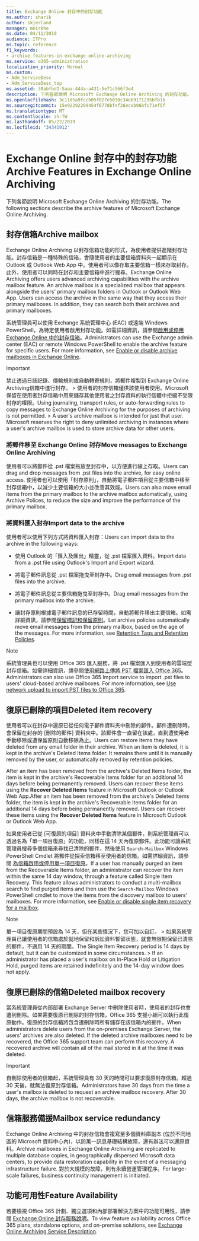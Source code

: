 ```yaml
---
title: Exchange Online 封存中的封存功能
ms.author: sharik
author: skjerland
manager: mnirkhe
ms.date: 04/11/2019
audience: ITPro
ms.topic: reference
f1_keywords:
- archive-features-in-exchange-online-archiving
ms.service: o365-administration
localization_priority: Normal
ms.custom:
- Adm_ServiceDesc
- Adm_ServiceDesc_top
ms.assetid: 38abfbd2-5aaa-444a-a431-5e71c566f3e4
description: 下列各節說明 Microsoft Exchange Online Archiving 的封存功能。
ms.openlocfilehash: 3c11d5a9fccb05f027e5030c34eb9171295bfb1b
ms.sourcegitcommit: 15e92292209454f6778bfef26ecab96bfc71ef5f
ms.translationtype: MT
ms.contentlocale: zh-TW
ms.lasthandoff: 05/22/2019
ms.locfileid: "34341912"
---
```

# <a name="archive-features-in-exchange-online-archiving"></a><span data-ttu-id="885b9-103">Exchange Online 封存中的封存功能</span><span class="sxs-lookup"><span data-stu-id="885b9-103">Archive Features in Exchange Online Archiving</span></span>

<span data-ttu-id="885b9-104">下列各節說明 Microsoft Exchange Online Archiving 的封存功能。</span><span class="sxs-lookup"><span data-stu-id="885b9-104">The following sections describe the archive features of Microsoft Exchange Online Archiving.</span></span>
  
## <a name="archive-mailbox"></a><span data-ttu-id="885b9-105">封存信箱</span><span class="sxs-lookup"><span data-stu-id="885b9-105">Archive mailbox</span></span>

<span data-ttu-id="885b9-p101">Exchange Online Archiving 以封存信箱功能的形式，為使用者提供進階封存功能。封存信箱是一種特殊的信箱，會隨使用者的主要信箱資料夾一起顯示在 Outlook 或 Outlook Web App 中。使用者可以像存取主要信箱一樣來存取封存。此外，使用者可以同時在封存和主要信箱中進行搜尋。</span><span class="sxs-lookup"><span data-stu-id="885b9-p101">Exchange Online Archiving offers users advanced archiving capabilities with the archive mailbox feature. An archive mailbox is a specialized mailbox that appears alongside the users' primary mailbox folders in Outlook or Outlook Web App. Users can access the archive in the same way that they access their primary mailboxes. In addition, they can search both their archives and primary mailboxes.</span></span>
  
<span data-ttu-id="885b9-p102">系統管理員可以使用 Exchange 系統管理中心 (EAC) 或遠端 Windows PowerShell，為特定使用者啟用封存功能。如需詳細資訊，請參閱[啟用或停用 Exchange Online 中的封存信箱](https://go.microsoft.com/fwlink/p/?LinkId=404425)。</span><span class="sxs-lookup"><span data-stu-id="885b9-p102">Administrators can use the Exchange admin center (EAC) or remote Windows PowerShell to enable the archive feature for specific users. For more information, see [Enable or disable archive mailboxes in Exchange Online](https://go.microsoft.com/fwlink/p/?LinkId=404425).</span></span>
  
> [!IMPORTANT]
>  <span data-ttu-id="885b9-p103">禁止透過日誌記錄、傳輸規則或自動轉寄規則，將郵件複製到 Exchange Online Archiving信箱中進行封存。 >  使用者的封存信箱僅供該使用者使用。Microsoft 保留在使用者封存信箱中用來儲存其他使用者之封存資料的執行個體中拒絕不受限封存的權限。</span><span class="sxs-lookup"><span data-stu-id="885b9-p103">Using journaling, transport rules, or auto-forwarding rules to copy messages to Exchange Online Archiving for the purposes of archiving is not permitted. >  A user's archive mailbox is intended for just that user. Microsoft reserves the right to deny unlimited archiving in instances where a user's archive mailbox is used to store archive data for other users.</span></span> 
  
### <a name="move-messages-to-exchange-online-archiving"></a><span data-ttu-id="885b9-115">將郵件移至 Exchange Online 封存</span><span class="sxs-lookup"><span data-stu-id="885b9-115">Move messages to Exchange Online Archiving</span></span>

<span data-ttu-id="885b9-116">使用者可以將郵件從 .pst 檔案拖放至封存中，以方便進行線上存取。</span><span class="sxs-lookup"><span data-stu-id="885b9-116">Users can drag and drop messages from .pst files into the archive, for easy online access.</span></span> <span data-ttu-id="885b9-117">使用者也可以使用「封存原則」，自動將電子郵件項目從主要信箱中移至封存信箱中，以減少主要信箱的大小並改善其效能。</span><span class="sxs-lookup"><span data-stu-id="885b9-117">Users can also move email items from the primary mailbox to the archive mailbox automatically, using Archive Polices, to reduce the size and improve the performance of the primary mailbox.</span></span> 
  
### <a name="import-data-to-the-archive"></a><span data-ttu-id="885b9-118">將資料匯入封存</span><span class="sxs-lookup"><span data-stu-id="885b9-118">Import data to the archive</span></span>

<span data-ttu-id="885b9-119">使用者可以使用下列方式將資料匯入封存：</span><span class="sxs-lookup"><span data-stu-id="885b9-119">Users can import data to the archive in the following ways:</span></span>
  
- <span data-ttu-id="885b9-120">使用 Outlook 的「匯入及匯出」精靈，從 .pst 檔案匯入資料。</span><span class="sxs-lookup"><span data-stu-id="885b9-120">Import data from a .pst file using Outlook's Import and Export wizard.</span></span>
    
- <span data-ttu-id="885b9-121">將電子郵件訊息從 .pst 檔案拖曳至封存中。</span><span class="sxs-lookup"><span data-stu-id="885b9-121">Drag email messages from .pst files into the archive.</span></span>
    
- <span data-ttu-id="885b9-122">將電子郵件訊息從主要信箱拖曳至封存中。</span><span class="sxs-lookup"><span data-stu-id="885b9-122">Drag email messages from the primary mailbox into the archive.</span></span>
    
- <span data-ttu-id="885b9-p105">讓封存原則根據電子郵件訊息的已存留時間，自動將郵件移出主要信箱。如需詳細資訊，請參閱[保留標記和保留原則](https://go.microsoft.com/fwlink/p/?LinkId=314153)。</span><span class="sxs-lookup"><span data-stu-id="885b9-p105">Let archive policies automatically move email messages from the primary mailbox, based on the age of the messages. For more information, see [Retention Tags and Retention Policies](https://go.microsoft.com/fwlink/p/?LinkId=314153).</span></span>
    
> [!NOTE]
> <span data-ttu-id="885b9-p106">系統管理員也可以使用 Office 365 匯入服務，將 .pst 檔案匯入到使用者的雲端型封存信箱。如需詳細資訊，請參閱[使用網路上傳將 PST 檔案匯入 Office 365](https://go.microsoft.com/fwlink/p/?linkid=823074)。</span><span class="sxs-lookup"><span data-stu-id="885b9-p106">Administrators can also use Office 365 Import service to import .pst files to users' cloud-based archive mailboxes. For more information, see [Use network upload to import PST files to Office 365](https://go.microsoft.com/fwlink/p/?linkid=823074).</span></span> 
  
## <a name="deleted-item-recovery"></a><span data-ttu-id="885b9-127">復原已刪除的項目</span><span class="sxs-lookup"><span data-stu-id="885b9-127">Deleted item recovery</span></span>

<span data-ttu-id="885b9-p107">使用者可以在封存中還原已從任何電子郵件資料夾中刪除的郵件。郵件遭刪除時，會保留在封存的 [刪除的郵件] 資料夾中。該郵件會一直留在該處，直到遭使用者手動移除或遭保留原則自動移除為止。</span><span class="sxs-lookup"><span data-stu-id="885b9-p107">Users can restore items they have deleted from any email folder in their archive. When an item is deleted, it is kept in the archive's Deleted Items folder. It remains there until it is manually removed by the user, or automatically removed by retention policies.</span></span>
  
<span data-ttu-id="885b9-p108">After an item has been removed from the archive's Deleted Items folder, the item is kept in the archive's Recoverable Items folder for an additional 14 days before being permanently removed. Users can recover these items using the **Recover Deleted Items** feature in Microsoft Outlook or Outlook Web App.</span><span class="sxs-lookup"><span data-stu-id="885b9-p108">After an item has been removed from the archive's Deleted Items folder, the item is kept in the archive's Recoverable Items folder for an additional 14 days before being permanently removed. Users can recover these items using the **Recover Deleted Items** feature in Microsoft Outlook or Outlook Web App.</span></span> 
  
<span data-ttu-id="885b9-p109">如果使用者已從 [可復原的項目] 資料夾中手動清除某個郵件，則系統管理員可以透過名為「單一項目復原」的功能，同樣在這 14 天內復原郵件。此功能可讓系統管理員搜尋多個信箱來尋找已清除的郵件，然後使用  `Search-Mailbox` Windows PowerShell Cmdlet 將郵件從探索信箱移至使用者的信箱。如需詳細資訊，請參閱 [為信箱啟用或停用單一項目復原](https://go.microsoft.com/fwlink/p/?LinkId=314155)。</span><span class="sxs-lookup"><span data-stu-id="885b9-p109">If a user has manually purged an item from the Recoverable Items folder, an administrator can recover the item within the same 14 day window, through a feature called Single Item Recovery. This feature allows administrators to conduct a multi-mailbox search to find purged items and then use the  `Search-Mailbox` Windows PowerShell cmdlet to move the items from the discovery mailbox to users' mailboxes. For more information, see [Enable or disable single item recovery for a mailbox](https://go.microsoft.com/fwlink/p/?LinkId=314155).</span></span>
  
> [!NOTE]
>  <span data-ttu-id="885b9-p110">單一項目復原期間預設為 14 天，但在某些情況下，您可加以自訂。 >  如果系統管理員已讓使用者的信箱處於就地保留和訴訟資料暫留狀態，就會無限期保留已清除的郵件，不適用 14 天的期間。</span><span class="sxs-lookup"><span data-stu-id="885b9-p110">The Single Item Recovery period is 14 days by default, but it can be customized in some circumstances. >  If an administrator has placed a user's mailbox on In-Place Hold or Litigation Hold, purged items are retained indefinitely and the 14-day window does not apply.</span></span> 
  
## <a name="deleted-mailbox-recovery"></a><span data-ttu-id="885b9-138">復原已刪除的信箱</span><span class="sxs-lookup"><span data-stu-id="885b9-138">Deleted mailbox recovery</span></span>

<span data-ttu-id="885b9-p111">當系統管理員從內部部署 Exchange Server 中刪除使用者時，使用者的封存也會遭到刪除。如果需要復原已刪除的封存信箱，Office 365 支援小組可以執行此復原動作。復原的封存信箱將包含遭刪除時所有儲存在該信箱內的郵件。</span><span class="sxs-lookup"><span data-stu-id="885b9-p111">When administrators delete users from the on-premises Exchange Server, the users' archives are also deleted. If the deleted archive mailboxes need to be recovered, the Office 365 support team can perform this recovery. A recovered archive will contain all of the mail stored in it at the time it was deleted.</span></span>
  
> [!IMPORTANT]
> <span data-ttu-id="885b9-p112">自刪除使用者的信箱起，系統管理員有 30 天的時間可以要求復原封存信箱。超過 30 天後，就無法復原封存信箱。</span><span class="sxs-lookup"><span data-stu-id="885b9-p112">Administrators have 30 days from the time a user's mailbox is deleted to request an archive mailbox recovery. After 30 days, the archive mailbox is not recoverable.</span></span> 
  
## <a name="mailbox-service-redundancy"></a><span data-ttu-id="885b9-144">信箱服務備援</span><span class="sxs-lookup"><span data-stu-id="885b9-144">Mailbox service redundancy</span></span>

<span data-ttu-id="885b9-145">Exchange Online Archiving 中的封存信箱會複寫至多個資料庫副本 (位於不同地區的 Microsoft 資料中心內)，以防萬一訊息基礎結構故障，還有辦法可以還原資料。</span><span class="sxs-lookup"><span data-stu-id="885b9-145">Archive mailboxes in Exchange Online Archiving are replicated to multiple database copies, in geographically dispersed Microsoft data centers, to provide data restoration capability in the event of a messaging infrastructure failure.</span></span> <span data-ttu-id="885b9-146">對於大規模的故障，則有永續營運管理程序。</span><span class="sxs-lookup"><span data-stu-id="885b9-146">For large-scale failures, business continuity management is initiated.</span></span> 
  
## <a name="feature-availability"></a><span data-ttu-id="885b9-147">功能可用性</span><span class="sxs-lookup"><span data-stu-id="885b9-147">Feature Availability</span></span>

<span data-ttu-id="885b9-148">若要檢視 Office 365 計劃、獨立選項和內部部署解決方案中的功能可用性，請參閱 [Exchange Online 封存服務說明](exchange-online-archiving-service-description.md)。</span><span class="sxs-lookup"><span data-stu-id="885b9-148">To view feature availability across Office 365 plans, standalone options, and on-premise solutions, see [Exchange Online Archiving Service Description](exchange-online-archiving-service-description.md).</span></span>
  
